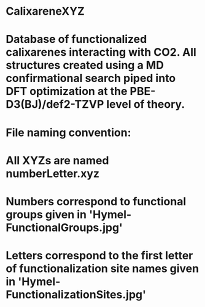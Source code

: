 # CalixareneXYZ

# Database of functionalized calixarenes interacting with CO2. All structures created using a MD confirmational search piped into DFT optimization at the PBE-D3(BJ)/def2-TZVP level of theory.

# File naming convention:
# 	All XYZs are named numberLetter.xyz
#	Numbers correspond to functional groups given in 'Hymel-FunctionalGroups.jpg'
#	Letters correspond to the first letter of functionalization site names given in 'Hymel-FunctionalizationSites.jpg'

